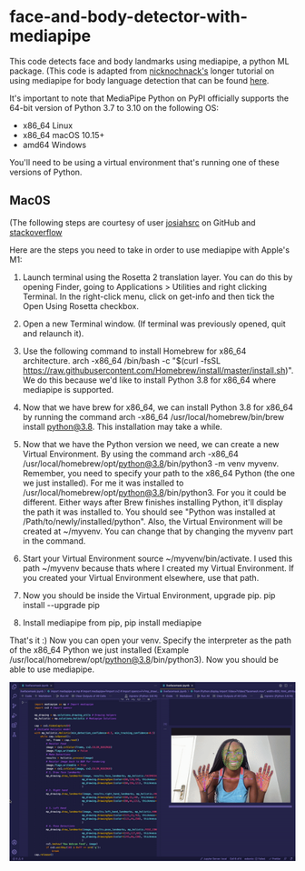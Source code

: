 # face-and-body-detector-with-mediapipe

This code detects face and body landmarks using mediapipe, a python ML package. (This code is adapted from [nicknochnack's](https://github.com/nicknochnack) longer tutorial on using mediapipe for body language detection that can be found [here](https://github.com/nicknochnack/Body-Language-Decoder/blob/main/Body%20Language%20Decoder%20Tutorial.ipynb).  

It's important to note that MediaPipe Python on PyPI officially supports the 64-bit version of Python 3.7 to 3.10 on the following OS:

- x86_64 Linux
- x86_64 macOS 10.15+
- amd64 Windows

You'll need to be using a virtual environment that's running one of these versions of Python. 

## Mac0S

(The following steps are courtesy of user [josiahsrc](https://github.com/josiahsrc) on GitHub and [stackoverflow](https://stackoverflow.com/questions/68659865/cannot-pip-install-mediapipe-on-macos-m1)

Here are the steps you need to take in order to use mediapipe with Apple's M1:

1. Launch terminal using the Rosetta 2 translation layer. You can do this by opening Finder, going to Applications > Utilities and right clicking Terminal. In the right-click menu, click on get-info and then tick the Open Using Rosetta checkbox.

2. Open a new Terminal window. (If terminal was previously opened, quit and relaunch it).

3. Use the following command to install Homebrew for x86_64 architecture. arch -x86_64 /bin/bash -c "$(curl -fsSL https://raw.githubusercontent.com/Homebrew/install/master/install.sh)". We do this because we'd like to install Python 3.8 for x86_64 where mediapipe is supported.

4. Now that we have brew for x86_64, we can install Python 3.8 for x86_64 by running the command arch -x86_64 /usr/local/homebrew/bin/brew install python@3.8. This installation may take a while.

5. Now that we have the Python version we need, we can create a new Virtual Environment. By using the command arch -x86_64 /usr/local/homebrew/opt/python@3.8/bin/python3 -m venv myvenv. Remember, you need to specify your path to the x86_64 Python (the one we just installed). For me it was installed to /usr/local/homebrew/opt/python@3.8/bin/python3. For you it could be different. Either ways after Brew finishes installing Python, it'll display the path it was installed to. You should see "Python was installed at /Path/to/newly/installed/python". Also, the Virtual Environment will be created at ~/myvenv. You can change that by changing the myvenv part in the command.

6. Start your Virtual Environment source ~/myvenv/bin/activate. I used this path ~/myvenv because thats where I created my Virtual Environment. If you created your Virtual Environment elsewhere, use that path.

7. Now you should be inside the Virtual Environment, upgrade pip. pip install --upgrade pip

8. Install mediapipe from pip, pip install mediapipe

That's it :) Now you can open your venv. Specify the interpreter as the path of the x86_64 Python we just installed (Example /usr/local/homebrew/opt/python@3.8/bin/python3). Now you should be able to use mediapipe.



![example output](facemesh.gif)
